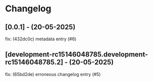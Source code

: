 # Changelog

## [0.0.1] - (20-05-2025)
fix: (432dc0c) metadata entry (#6)

## [development-rc15146048785.development-rc15146048785.2] - (20-05-2025)
fix: (65bd2de) erroneous changelog entry (#5)
